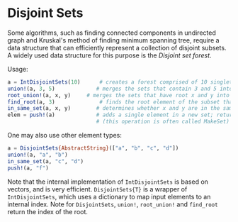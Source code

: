 # Disjoint Sets

Some algorithms, such as finding connected components in undirected
graph and Kruskal's method of finding minimum spanning tree, require a
data structure that can efficiently represent a collection of disjoint
subsets. A widely used data structure for this purpose is the *Disjoint
set forest*.

Usage:

```julia
a = IntDisjointSets(10)      # creates a forest comprised of 10 singletons
union!(a, 3, 5)             # merges the sets that contain 3 and 5 into one and returns the root of the new set
root_union!(a, x, y)     # merges the sets that have root x and y into one and returns the root of the new set
find_root(a, 3)              # finds the root element of the subset that contains 3
in_same_set(a, x, y)        # determines whether x and y are in the same set
elem = push!(a)             # adds a single element in a new set; returns the new element
                            # (this operation is often called MakeSet)
```

One may also use other element types:

```julia
a = DisjointSets{AbstractString}(["a", "b", "c", "d"])
union!(a, "a", "b")
in_same_set(a, "c", "d")
push!(a, "f")
```

Note that the internal implementation of `IntDisjointSets` is based on
vectors, and is very efficient. `DisjointSets{T}` is a wrapper of
`IntDisjointSets`, which uses a dictionary to map input elements to an
internal index. Note for `DisjointSets`, `union!`, `root_union!` and
`find_root` return the index of the root.
